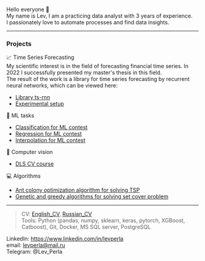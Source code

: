 Hello everyone 👋   
My name is Lev, I am a practicing data analyst with 3 years of experience.   
I passionately love to automate processes and find data insights.

____
### Projects
📈 Time Series Forecasting  
My scientific interest is in the field of forecasting financial time series. In 2022 I successfully presented my master's thesis in this field.  
The result of the work is a library for time series forecasting by recurrent neural networks, which can be viewed here:  
- [Library ts-rnn](https://github.com/LevPerla/Time_Series_Prediction_RNN)  
- [Experimental setup](https://github.com/LevPerla/TS_RNN_Experiments)

🦾 ML tasks
- [Classification for ML contest](https://github.com/LevPerla/yandex_profi_2021/blob/master/qualifying_stage/Classification_task/task1.ipynb)
- [Regression for ML contest](https://github.com/LevPerla/yandex_profi_2021/tree/master/qualifying_stage/Regression_task/task2.ipynb)
- [Interpolation for ML contest](https://github.com/LevPerla/yandex_profi_2021/tree/master/semifinal/Yandex_Perla.ipynb)

👀 Computer vision
- [DLS CV course](https://github.com/LevPerla/DLS_CV_Course)

💻 Algorithms
- [Ant colony optimization algorithm for solving TSP](https://github.com/LevPerla/Algorithms_for_set_cover_problem)
- [Genetic and greedy algorithms for solving set cover problem](https://github.com/LevPerla/Algorithms_for_set_cover_problem)
____
> CV: [English_CV](https://github.com/LevPerla/LevPerla/blob/main/CV_Perla.pdf), [Russian_CV](https://github.com/LevPerla/LevPerla/blob/main/CV_Перла.pdf)  
Tools: Python (pandas, numpy, sklearn, keras, pytorch, XGBoost, Catboost), Git, Docker, MS SQL server, PostgreSQL

LinkedIn: https://www.linkedin.com/in/levperla  
email: levperla@mail.ru  
Telegram: @Lev_Perla  
